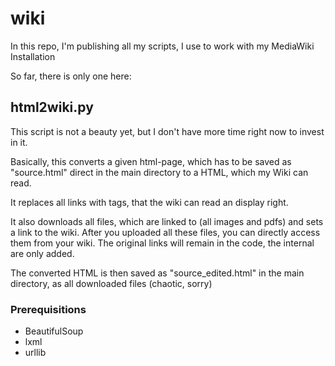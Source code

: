 # wiki
In this repo, I'm publishing all my scripts, I use to work with my MediaWiki Installation

So far, there is only one here:

## html2wiki.py
This script is not a beauty yet, but I don't have more time right now to invest in it.

Basically, this converts a given html-page, which has to be saved as "source.html" direct in the main directory to a HTML, which my Wiki can read.

It replaces all links with tags, that the wiki can read an display right.

It also downloads all files, which are linked to (all images and pdfs) and sets a link to the wiki. After you uploaded all these files, you can directly access them from your wiki.
The original links will remain in the code, the internal are only added.

The converted HTML is then saved as "source_edited.html" in the main directory, as all downloaded files (chaotic, sorry)

### Prerequisitions
* BeautifulSoup
* lxml
* urllib